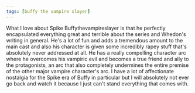 ```yaml
---
tags: [buffy the vampire slayer]
---
```


What I love about Spike Buffythevampireslayer is that he perfectly encapsulated
everything great and terrible about the series and Whedon's writing in general.
He's a lot of fun and adds a tremendous amount to the main cast and also his
character is given some incredibly rapey stuff that's absolutely never addressed
at all. He has a really compelling character arc where he overcomes his vampiric
evil and becomes a true friend and ally to the protagonists, an arc that also
completely undermines the entire premise of the other major vampire character's
arc. I have a lot of affectionate nostalgia for the Spike era of Buffy in
particular but I will absolutely not ever go back and watch it because I just
can't stand everything that comes with.
